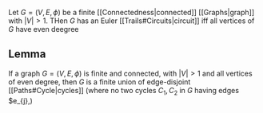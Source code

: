 Let $G=(V,E,\phi)$ be a finite [[Connectedness|connected]] [[Graphs|graph]] with $\left| V \right|>1$. THen $G$ has an Euler [[Trails#Circuits|circuit]] iff all vertices of $G$ have even deegree
## Lemma 
If a graph $G=(V,E,\phi)$ is finite and connected, with $\left| V \right|>1$ and all vertices of even degree, then $G$ is a finite union of edge-disjoint [[Paths#Cycle|cycles]] (where no two cycles $C_{1},C_{2}$ in $G$ having edges $e_{j},)